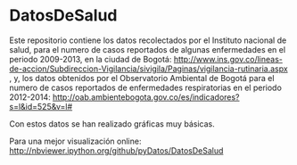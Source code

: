 # DatosDeSalud

Este repositorio contiene los datos recolectados por el Instituto nacional de salud, para el numero de casos reportados de algunas enfermedades en el periodo 2009-2013, en la ciudad de Bogotá: http://www.ins.gov.co/lineas-de-accion/Subdireccion-Vigilancia/sivigila/Paginas/vigilancia-rutinaria.aspx , y, los datos obtenidos por el Observatorio Ambiental de Bogotá para el numero de casos reportados de enfermedades respiratorias en el periodo 2012-2014: http://oab.ambientebogota.gov.co/es/indicadores?s=l&id=525&v=l#

Con estos datos se han realizado gráficas muy básicas.

Para una mejor visualización online:
http://nbviewer.ipython.org/github/pyDatos/DatosDeSalud
 
